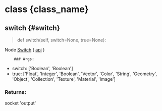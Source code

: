 # class {class_name}

## switch {#switch}

> def switch(self, switch=None, true=None):

Node [Switch](node.blender_ref) ( [api](node.blender_python_ref) )

        ### Args:
- switch: ['Boolean', 'Boolean']
- true: ['Float', 'Integer', 'Boolean', 'Vector', 'Color', 'String', 'Geometry', 'Object', 'Collection', 'Texture', 'Material', 'Image']

### Returns:

  socket 'output'

